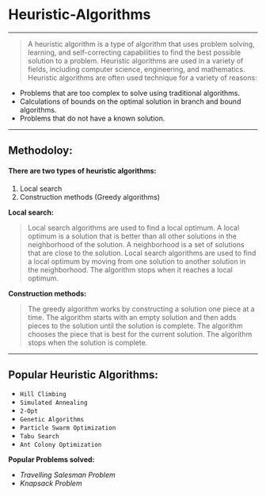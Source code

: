 # Heuristic-Algorithms
---
> A heuristic algorithm is a type of algorithm that uses problem solving, learning, and self-correcting capabilities to find the best possible solution to a problem. Heuristic algorithms are used in a variety of fields, including computer science, engineering, and mathematics. Heuristic algorithms are often used technique for a variety of reasons:

* Problems that are too complex to solve using traditional algorithms.
* Calculations of bounds on the optimal solution in branch and bound algorithms.
* Problems that do not have a known solution.
---
## Methodoloy:
#### There are two types of heuristic algorithms:
1. Local search
2. Construction methods (Greedy algorithms)

**Local search:**
> Local search algorithms are used to find a local optimum. A local optimum is a solution that is better than all other solutions in the neighborhood of the solution. A neighborhood is a set of solutions that are close to the solution. Local search algorithms are used to find a local optimum by moving from one solution to another solution in the neighborhood. The algorithm stops when it reaches a local optimum.

**Construction methods:**
> The greedy algorithm works by constructing a solution one piece at a time. The algorithm starts with an empty solution and then adds pieces to the solution until the solution is complete. The algorithm chooses the piece that is best for the current solution. The algorithm stops when the solution is complete.
---
## Popular Heuristic Algorithms:

* `Hill Climbing`
* `Simulated Annealing`
* `2-Opt`
* `Genetic Algorithms`
* `Particle Swarm Optimization`
* `Tabu Search`
* `Ant Colony Optimization`
  
**Popular Problems solved:**
* *Travelling Salesman Problem*
* *Knapsack Problem*